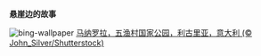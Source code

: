 
**悬崖边的故事**

![bing-wallpaper](https://www.bing.com/th?id=OHR.ManarolaItaly_ZH-CN2837915120_1920x1080.jpg)
[马纳罗拉，五渔村国家公园，利古里亚，意大利 (© John_Silver/Shutterstock)](https://www.bing.com/search?q=%E9%A9%AC%E7%BA%B3%E7%BD%97%E6%8B%89&amp;form=hpcapt&amp;mkt=zh-cn)
  